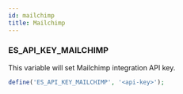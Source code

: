 ```yaml
---
id: mailchimp
title: Mailchimp
---
```


### ES_API_KEY_MAILCHIMP

This variable will set Mailchimp integration API key.

```php
define('ES_API_KEY_MAILCHIMP', '<api-key>');
```

